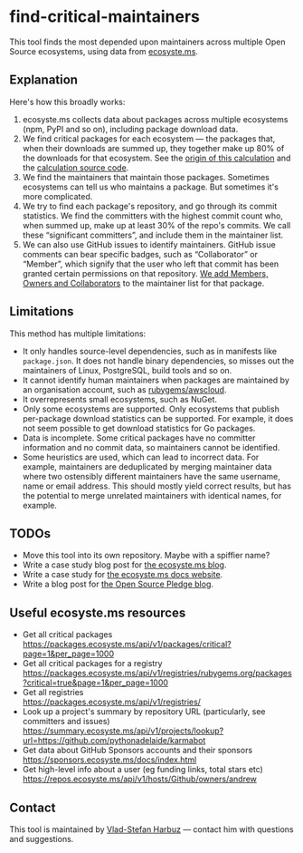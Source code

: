 <!--
© 2025 Functional Software, Inc. d/b/a Sentry
SPDX-License-Identifier: Apache-2.0
-->

# find-critical-maintainers

This tool finds the most depended upon maintainers across multiple Open Source ecosystems, using data from
[ecosyste.ms][ecosyste.ms].

## Explanation

Here's how this broadly works:

1. ecosyste.ms collects data about packages across multiple ecosystems (npm, PyPI and so on), including package download
   data.
2. We find critical packages for each ecosystem — the packages that, when their downloads are summed up, they together
   make up 80% of the downloads for that ecosystem. See the [origin of this calculation][calc-origin] and the
   [calculation source code][calc-code].
3. We find the maintainers that maintain those packages. Sometimes ecosystems can tell us who maintains a package. But
   sometimes it's more complicated.
4. We try to find each package's repository, and go through its commit statistics. We find the committers with the
   highest commit count who, when summed up, make up at least 30% of the repo's commits. We call these “significant
   committers”, and include them in the maintainer list.
5. We can also use GitHub issues to identify maintainers. GitHub issue comments can bear specific badges, such as
   “Collaborator” or “Member”, which signify that the user who left that commit has been granted certain permissions on
   that repository. [We add Members, Owners and Collaborators][member-assoc] to the maintainer list for that package.

## Limitations

This method has multiple limitations:

* It only handles source-level dependencies, such as in manifests like `package.json`. It does not handle binary
  dependencies, so misses out the maintainers of Linux, PostgreSQL, build tools and so on.
* It cannot identify human maintainers when packages are maintained by an organisation account, such as
  [rubygems/awscloud](https://rubygems.org/profiles/awscloud).
* It overrepresents small ecosystems, such as NuGet.
* Only some ecosystems are supported. Only ecosystems that publish per-package download statistics can be supported. For
  example, it does not seem possible to get download statistics for Go packages.
* Data is incomplete. Some critical packages have no committer information and no commit data, so maintainers cannot be
  identified.
* Some heuristics are used, which can lead to incorrect data. For example, maintainers are deduplicated by merging
  maintainer data where two ostensibly different maintainers have the same username, name or email address. This should
  mostly yield correct results, but has the potential to merge unrelated maintainers with identical names, for example.

## TODOs

* Move this tool into its own repository. Maybe with a spiffier name?
* Write a case study blog post for [the ecosyste.ms blog][eco-blog].
* Write a case study for [the ecosyste.ms docs website][eco-docs].
* Write a blog post for [the Open Source Pledge blog][osp-blog].

## Useful ecosyste.ms resources

* Get all critical packages<br>
  https://packages.ecosyste.ms/api/v1/packages/critical?page=1&per_page=1000
* Get all critical packages for a registry<br>
  https://packages.ecosyste.ms/api/v1/registries/rubygems.org/packages?critical=true&page=1&per_page=1000
* Get all registries<br>
  https://packages.ecosyste.ms/api/v1/registries/
* Look up a project's summary by repository URL (particularly, see committers and issues)<br>
  https://summary.ecosyste.ms/api/v1/projects/lookup?url=https://github.com/pythonadelaide/karmabot
* Get data about GitHub Sponsors accounts and their sponsors<br>
  https://sponsors.ecosyste.ms/docs/index.html
* Get high-level info about a user (eg funding links, total stars etc)<br>
  https://repos.ecosyste.ms/api/v1/hosts/Github/owners/andrew

## Contact

This tool is maintained by [Vlad-Stefan Harbuz](https://vlad.website) — contact him with questions and suggestions.

[calc-code]: https://github.com/ecosyste-ms/packages/blob/81886822f53f32b31a61d65505a62e5cb354038c/app/models/registry.rb#L415
[calc-origin]: https://github.com/chadwhitacre/openpath/issues/20#issuecomment-1929436690
[eco-blog]: https://blog.ecosyste.ms/
[eco-docs]: https://docs.ecosyste.ms/]
[ecosyste.ms]: https://ecosyste.ms
[member-assoc]: https://github.com/ecosyste-ms/issues/blob/9678d9cba89f054f2114969f96d751c371ed0c33/app/models/issue.rb#L22
[osp-blog]: https://opensourcepledge.com/blog/
